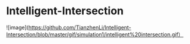 # Intelligent-Intersection

![image](https://github.com/TianzhenLi/Intelligent-Intersection/blob/master/gif/simulation1/intelligent%20intersection.gif）
